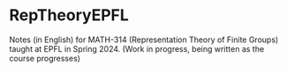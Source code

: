 # RepTheoryEPFL
Notes (in English) for MATH-314 (Representation Theory of Finite Groups) taught at EPFL in Spring 2024. (Work in progress, being written as the course progresses)
